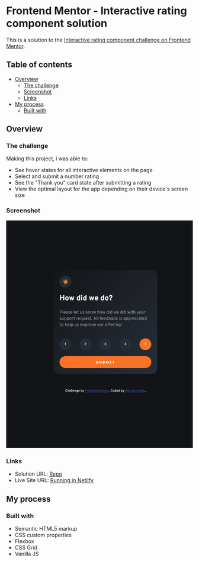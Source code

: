 # Frontend Mentor - Interactive rating component solution

This is a solution to the [Interactive rating component challenge on Frontend Mentor](https://www.frontendmentor.io/challenges/interactive-rating-component-koxpeBUmI).

## Table of contents

- [Overview](#overview)
  - [The challenge](#the-challenge)
  - [Screenshot](#screenshot)
  - [Links](#links)
- [My process](#my-process)
  - [Built with](#built-with)

## Overview

### The challenge

Making this project, i was able to:

- See hover states for all interactive elements on the page
- Select and submit a number rating
- See the "Thank you" card state after submitting a rating
- View the optimal layout for the app depending on their device's screen size

### Screenshot

![](/images/Screenshot.jpg)

### Links

- Solution URL: [Repo](https://github.com/agudamonte/FM01-InteractiveRatingComponent)
- Live Site URL: [Running in Netlify](https://joyful-daffodil-799076.netlify.app/)

## My process

### Built with

- Semantic HTML5 markup
- CSS custom properties
- Flexbox
- CSS Grid
- Vanilla JS
